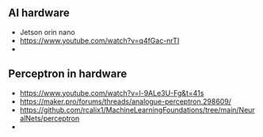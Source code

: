 ## AI hardware

* Jetson orin nano
* https://www.youtube.com/watch?v=q4fGac-nrTI
* 

## Perceptron in hardware

* https://www.youtube.com/watch?v=l-9ALe3U-Fg&t=41s
* https://maker.pro/forums/threads/analogue-perceptron.298609/
* https://github.com/rcalix1/MachineLearningFoundations/tree/main/NeuralNets/perceptron
* 
